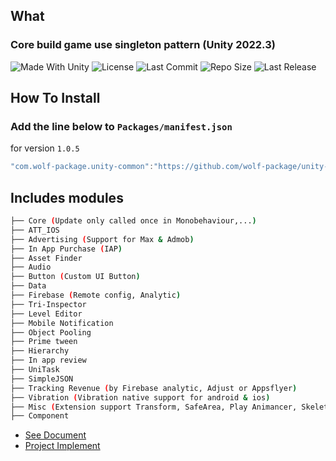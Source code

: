 ## What
  ### Core build game use singleton pattern (Unity 2022.3)

<p align="left">
  <a>
    <img alt="Made With Unity" src="https://img.shields.io/badge/made%20with-Unity-57b9d3.svg?logo=Unity">
  </a>
  <a>
    <img alt="License" src="https://img.shields.io/github/license/wolf-package/unity-common?logo=github">
  </a>
  <a>
    <img alt="Last Commit" src="https://img.shields.io/github/last-commit/wolf-package/unity-common?logo=Mapbox&color=orange">
  </a>
  <a>
    <img alt="Repo Size" src="https://img.shields.io/github/repo-size/wolf-package/unity-common?logo=VirtualBox">
  </a>
  <a>
    <img alt="Last Release" src="https://img.shields.io/github/v/release/wolf-package/unity-common?include_prereleases&logo=Dropbox&color=yellow">
  </a>
</p>
  
## How To Install

### Add the line below to `Packages/manifest.json`

for version `1.0.5`
```csharp
"com.wolf-package.unity-common":"https://github.com/wolf-package/unity-common.git#1.0.5",
```

## Includes modules

```bash
├── Core (Update only called once in Monobehaviour,...)
├── ATT_IOS
├── Advertising (Support for Max & Admob)
├── In App Purchase (IAP)
├── Asset Finder
├── Audio
├── Button (Custom UI Button)
├── Data
├── Firebase (Remote config, Analytic)
├── Tri-Inspector
├── Level Editor
├── Mobile Notification
├── Object Pooling
├── Prime tween
├── Hierarchy
├── In app review
├── UniTask
├── SimpleJSON
├── Tracking Revenue (by Firebase analytic, Adjust or Appsflyer)
├── Vibration (Vibration native support for android & ios)
├── Misc (Extension support Transform, SafeArea, Play Animancer, Skeleton,...)
├── Component
```

- [See Document](https://github.com/wolf-package/unity-common/wiki)
- [Project Implement](https://github.com/VirtueSky/TheBeginning_2)
